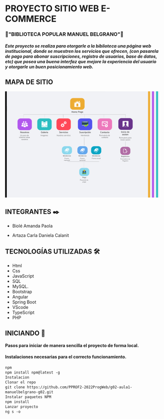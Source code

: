 #  PROYECTO SITIO WEB E-COMMERCE

###  📖"BIBLIOTECA POPULAR MANUEL BELGRANO"📖

##### Este proyecto se realiza para otorgarle a la biblioteca una página web institucional, donde se muestren los servicios que ofrecen, (con pasarela de pago para abonar suscripciones, registro de usuarios, base de datos, etc) que posea una buena interfaz que mejore la experiencia del usuario y otorgarle un buen posicionamiento web.


## MAPA DE SITIO

![Mapa](https://github.com/PPROF2-2022ProgWeb/g02-aula1-manuelbelgrano-g02/blob/main/Sprint%204/Proyecto%20Angular/src/assets/mapa%20de%20sitio.png?raw=true)



## INTEGRANTES ✒️

- Biolé Amanda Paola

- Artaza Carla Daniela Calanit


## TECNOLOGÍAS UTILIZADAS 🛠️

- Html
- Css
- JavaScript
- SQL
- MySQL.
- Bootstrap
- Angular
- Spring Boot
- VScode
- TypeScript
- PHP


## INICIANDO 🚀

#### Pasos para iniciar de manera sencilla el proyecto de forma local.

#### Instalaciones necesarias para el correcto funcionamiento.

```
npm
npm install npm@latest -g
Instalacion
Clonar el repo
git clone https://github.com/PPROF2-2022ProgWeb/g02-aula1-manuelbelgrano-g02.git
Instalar paquetes NPM
npm install
Lanzar proyecto
ng s -o

```
